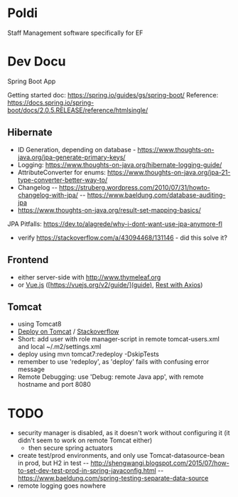 # Poldi
Staff Management software specifically for EF

# Dev Docu
Spring Boot App

Getting started doc: https://spring.io/guides/gs/spring-boot/
Reference: https://docs.spring.io/spring-boot/docs/2.0.5.RELEASE/reference/htmlsingle/

## Hibernate
- ID Generation, depending on database - https://www.thoughts-on-java.org/jpa-generate-primary-keys/
- Logging: https://www.thoughts-on-java.org/hibernate-logging-guide/
- AttributeConverter for enums: https://www.thoughts-on-java.org/jpa-21-type-converter-better-way-to/
- Changelog
-- https://struberg.wordpress.com/2010/07/31/howto-changelog-with-jpa/
-- https://www.baeldung.com/database-auditing-jpa
- https://www.thoughts-on-java.org/result-set-mapping-basics/

JPA Pitfalls: https://dev.to/alagrede/why-i-dont-want-use-jpa-anymore-fl

- verify https://stackoverflow.com/a/43094468/131146 - did this solve it?

## Frontend
- either server-side with http://www.thymeleaf.org
- or [Vue.js](https://vuejs.org) ([https://vuejs.org/v2/guide/](guide), [Rest with Axios](https://vuejs.org/v2/cookbook/using-axios-to-consume-apis.html))

## Tomcat
- using Tomcat8
- [Deploy on Tomcat](https://www.baeldung.com/tomcat-deploy-war) / [Stackoverflow](https://stackoverflow.com/a/17266749/131146)
- Short: add user with role manager-script in remote tomcat-users.xml and local ~/.m2/settings.xml 
- deploy using
  mvn tomcat7:redeploy -DskipTests
- remember to use 'redeploy', as 'deploy' fails with confusing error message
- Remote Debugging: use 'Debug: remote Java app', with remote hostname and port 8080



# TODO
- security manager is disabled, as it doesn't work without configuring it
  (it didn't seem to work on remote Tomcat either)
  - then secure spring actuators
- create test/prod environments, and only use Tomcat-datasource-bean in prod, but H2 in test
-- http://shengwangi.blogspot.com/2015/07/how-to-set-dev-test-prod-in-spring-javaconfig.html
-- https://www.baeldung.com/spring-testing-separate-data-source
- remote logging goes nowhere